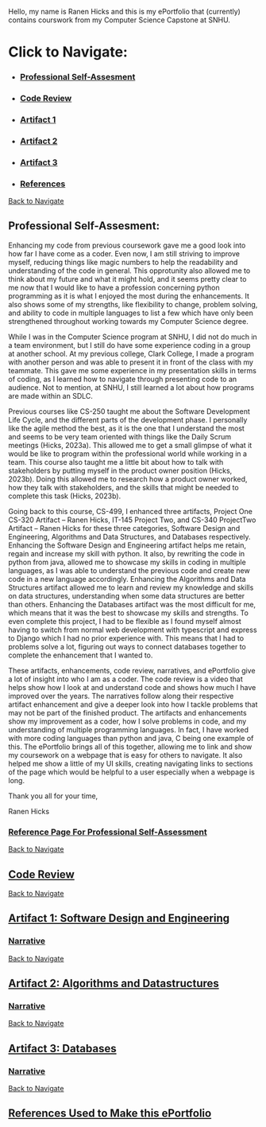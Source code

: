 <!-- (Github basic writing and formatting syntax, n.d.; Mendelssohn, 2022) -->
Hello, my name is Ranen Hicks and this is my ePortfolio that (currently) contains courswork from my Computer Science Capstone at SNHU.

# Click to Navigate:
* ### [Professional Self-Assesment](#professional-self-assesment-1)
* ### [Code Review](#code-review-1)
* ### [Artifact 1](#artifact-1-software-design-and-engineering)
* ### [Artifact 2](#artifact-2-algorithms-and-datastructures)
* ### [Artifact 3](#artifact-3-databases)
* ### [References](#references-used-to-make-this-eportfolio)

[Back to Navigate](#click-to-navigate)
## Professional Self-Assesment:
Enhancing my code from previous coursework gave me a good look into how far I have come as a coder. Even now, I am still striving to improve myself, reducing things like magic numbers to help the readability and understanding of the code in general. This opprotunity also allowed me to think about my future and what it might hold, and it seems pretty clear to me now that I would like to have a profession concerning python programming as it is what I enjoyed the most during the enhancements. It also shows some of my strengths, like flexibility to change, problem solving, and ability to code in multiple languages to list a few which have only been strengthened throughout working towards my Computer Science degree.

While I was in the Computer Science program at SNHU, I did not do much in a team environment, but I still do have some experience coding in a group at another school. At my previous college, Clark College, I made a program with another person and was able to present it in front of the class with my teammate. This gave me some experience in my presentation skills in terms of coding, as I learned how to navigate through presenting code to an audience. Not to mention, at SNHU, I still learned a lot about how programs are made within an SDLC. 

Previous courses like CS-250 taught me about the Software Development Life Cycle, and the different parts of the development phase. I personally like the agile method the best, as it is the one that I understand the most and seems to be very team oriented with things like the Daily Scrum meetings (Hicks, 2023a). This allowed me to get a small glimpse of what it would be like to program within the professional world while working in a team. This course also taught me a little bit about how to talk with stakeholders by putting myself in the product owner position (Hicks, 2023b). Doing this allowed me to research how a product owner worked, how they talk with stakeholders, and the skills that might be needed to complete this task (Hicks, 2023b).  

Going back to this course, CS-499, I enhanced three artifacts, Project One CS-320 Artifact – Ranen Hicks, IT-145 Project Two, and CS-340 ProjectTwo Artifact – Ranen Hicks for these three categories, Software Design and Engineering, Algorithms and Data Structures, and Databases respectively.  Enhancing the Software Design and Engineering artifact helps me retain, regain and increase my skill with python. It also, by rewriting the code in python from java, allowed me to showcase my skills in coding in multiple languages, as I was able to understand the previous code and create new code in a new language accordingly.  Enhancing the Algorithms and Data Structures artifact allowed me to learn and review my knowledge and skills on data structures, understanding when some data structures are better than others. Enhancing the Databases artifact was the most difficult for me, which means that it was the best to showcase my skills and strengths. To even complete this project, I had to be flexible as I found myself almost having to switch from normal web development with typescript and express to Django which I had no prior experience with. This means that I had to problems solve a lot, figuring out ways to connect databases together to complete the enhancement that I wanted to. 

These artifacts, enhancements, code review, narratives, and ePortfolio give a lot of insight into who I am as a coder. The code review is a video that helps show how I look at and understand code and shows how much I have improved over the years. The narratives follow along their respective artifact enhancement and give a deeper look into how I tackle problems that may not be part of the finished product. The artifacts and enhancements show my improvement as a coder, how I solve problems in code, and my understanding of multiple programming languages. In fact, I have worked with more coding languages than python and java, C being one example of this. The ePortfolio brings all of this together, allowing me to link and show my coursework on a webpage that is easy for others to navigate. It also helped me show a little of my UI skills, creating navigating links to sections of the page which would be helpful to a user especially when a webpage is long. 

Thank you all for your time, 

Ranen Hicks  

### [Reference Page For Professional Self-Assessment](https://docs.google.com/document/d/1Lgj8iI3fA0mgW0yeXAiHmN5wV0N-3Dea/edit?usp=sharing&ouid=114962371169660708666&rtpof=true&sd=true)

 
[Back to Navigate](#click-to-navigate)
## [Code Review](https://www.youtube.com/watch?v=fLZz_yEud5Q)


[Back to Navigate](#click-to-navigate)
## [Artifact 1: Software Design and Engineering](Engineering.md)
### [Narrative](https://docs.google.com/document/d/1-sVM5UqeYbytaSxauqQEcnBLY51JZtqr/edit?usp=sharing&ouid=114962371169660708666&rtpof=true&sd=true)
        
             
[Back to Navigate](#click-to-navigate)
## [Artifact 2: Algorithms and Datastructures](Algorithms.md)
### [Narrative](https://docs.google.com/document/d/1NSoZREICZDcPIcjU1PmuWKeQBmi3bMAs/edit?usp=sharing&ouid=114962371169660708666&rtpof=true&sd=true)


[Back to Navigate](#click-to-navigate)
## [Artifact 3: Databases](Databases.md)
### [Narrative](https://docs.google.com/document/d/1i40NuZvJ8LBNT6MIDEk0djsgqMlYcoq4/edit?usp=sharing&ouid=114962371169660708666&rtpof=true&sd=true)

[Back to Navigate](#click-to-navigate)
## [References Used to Make this ePortfolio](https://docs.google.com/document/d/10tcO9LBiJUnxnEvLL6yUBRigKrY8qpbuSsRe_rvs95M/edit?usp=sharing)

